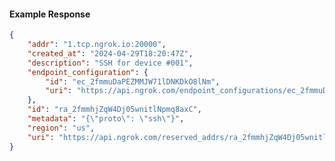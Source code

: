 <!-- Code generated for API Clients. DO NOT EDIT. -->

#### Example Response

```json
{
	"addr": "1.tcp.ngrok.io:20000",
	"created_at": "2024-04-29T18:20:47Z",
	"description": "SSH for device #001",
	"endpoint_configuration": {
		"id": "ec_2fmmuDaPEZMMJW71lDNKDkO8lNm",
		"uri": "https://api.ngrok.com/endpoint_configurations/ec_2fmmuDaPEZMMJW71lDNKDkO8lNm"
	},
	"id": "ra_2fmmhjZqW4Dj05wnitlNpmq8axC",
	"metadata": "{\"proto\": \"ssh\"}",
	"region": "us",
	"uri": "https://api.ngrok.com/reserved_addrs/ra_2fmmhjZqW4Dj05wnitlNpmq8axC"
}
```
